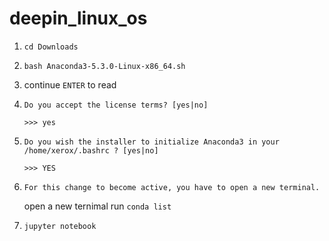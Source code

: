 # deepin_linux_os

1. ```cd Downloads```

2. ```bash Anaconda3-5.3.0-Linux-x86_64.sh ```

3. continue ```ENTER``` to read <Anaconda End User License Agreement>

4. ```Do you accept the license terms? [yes|no]```

    ```>>> yes```
    
5. ```Do you wish the installer to initialize Anaconda3 in your /home/xerox/.bashrc ? [yes|no]```

    ```>>> YES```

6. ```For this change to become active, you have to open a new terminal.```

    open a new ternimal run ```conda list```

7. ```jupyter notebook```

